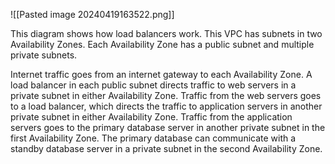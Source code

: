 ![[Pasted image 20240419163522.png]]

This diagram shows how load balancers work. This VPC has subnets in two Availability Zones. Each Availability Zone has a public subnet and multiple private subnets.

Internet traffic goes from an internet gateway to each Availability Zone. A load balancer in each public subnet directs traffic to web servers in a private subnet in either Availability Zone. Traffic from the web servers goes to a load balancer, which directs the traffic to application servers in another private subnet in either Availability Zone. Traffic from the application servers goes to the primary database server in another private subnet in the first Availability Zone. The primary database can communicate with a standby database server in a private subnet in the second Availability Zone.